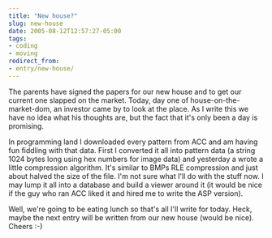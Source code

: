 ```yaml
---
title: "New house?"
slug: new-house
date: 2005-08-12T12:57:27-05:00
tags:
- coding
- moving
redirect_from:
- entry/new-house/
---
```

The parents have signed the papers for our new house and to get our current one slapped on the market. Today, day one of house-on-the-market-dom, an investor came by to look at the place. As I write this we have no idea what his thoughts are, but the fact that it's only been a day is promising.

In programming land I downloaded every pattern from ACC and am having fun fiddling with that data. First I converted it all into pattern data (a string 1024 bytes long using hex numbers for image data) and yesterday a wrote a little compression algorithm. It's similar to BMPs RLE compression and just about halved the size of the file. I'm not sure what I'll do with the stuff now. I may lump it all into a database and build a viewer around it (it would be nice if the guy who ran ACC liked it and hired me to write the ASP version).

Well, we're going to be eating lunch so that's all I'll write for today. Heck, maybe the next entry will be written from our new house (would be nice). Cheers :-)
